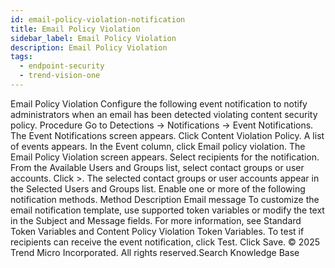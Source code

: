 ```yaml
---
id: email-policy-violation-notification
title: Email Policy Violation
sidebar_label: Email Policy Violation
description: Email Policy Violation
tags:
  - endpoint-security
  - trend-vision-one
---
```


 Email Policy Violation Configure the following event notification to notify administrators when an email has been detected violating content security policy. Procedure Go to Detections → Notifications → Event Notifications. The Event Notifications screen appears. Click Content Violation Policy. A list of events appears. In the Event column, click Email policy violation. The Email Policy Violation screen appears. Select recipients for the notification. From the Available Users and Groups list, select contact groups or user accounts. Click >. The selected contact groups or user accounts appear in the Selected Users and Groups list. Enable one or more of the following notification methods. Method Description Email message To customize the email notification template, use supported token variables or modify the text in the Subject and Message fields. For more information, see Standard Token Variables and Content Policy Violation Token Variables. To test if recipients can receive the event notification, click Test. Click Save. © 2025 Trend Micro Incorporated. All rights reserved.Search Knowledge Base